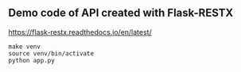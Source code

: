 Demo code of API created with Flask-RESTX
-----------------------------------------

https://flask-restx.readthedocs.io/en/latest/

```shell script
make venv
source venv/bin/activate
python app.py
```
